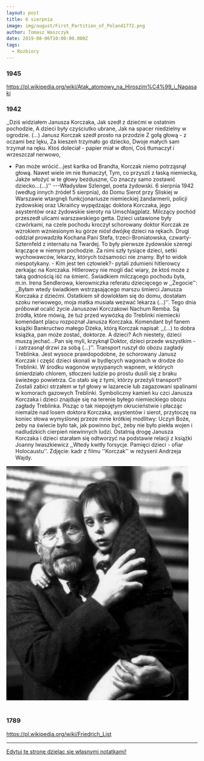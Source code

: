 ```yaml
---
layout: post
title: 6 sierpnia
image: img/august/First_Partition_of_Poland1772.png
author: Tomasz Waszczyk
date: 2019-08-06T10:00:00.000Z
tags:
  - Rozbiory
---
```


### 1945

https://pl.wikipedia.org/wiki/Atak_atomowy_na_Hiroszim%C4%99_i_Nagasaki

### 1942

,,Dziś widziałem Janusza Korczaka, 
Jak szedł z dziećmi w ostatnim pochodzie, 
A dzieci były czyściutko ubrane, 
Jak na spacer niedzielny w ogrodzie. (...) 
Janusz Korczak szedł prosto na przodzie
Z gołą głową - z oczami bez lęku, 
Za kieszeń trzymało go dziecko, 
Dwoje małych sam trzymał na ręku. 
Ktoś doleciał - papier miał w dłoni, 
Coś tłumaczył i wrzeszczał nerwowo, 
- Pan może wrócić...jest kartka od Brandta, 
Korczak niemo potrząsnął głową. 
Nawet wiele im nie tłumaczył, 
Tym, co przyszli z łaską niemiecką, 
Jakże włożyć w te głowy bezduszne, 
Co znaczy samo zostawić dziecko...(...)''
---Władysław Szlengel, poeta żydowski.
6 sierpnia 1942 (według innych źródeł 5 sierpnia), do Domu Sierot przy Śliskiej w Warszawie wtargnęli funkcjonariusze niemieckiej żandarmerii, policji żydowskiej oraz Ukraińcy wypędzając doktora Korczaka, jego asystentów oraz żydowskie sieroty na Umschlagplatz. Milczący pochód przeszedł ulicami warszawskiego getta. Dzieci ustawione były czwórkami, na czele pochodu kroczył schorowany doktor Korczak ze wzrokiem wzniesionym ku górze niósł dwójkę dzieci na rękach. Drugi oddział prowadziła Kochana Pani Stefa, trzeci-Broniatowska, czwarty-Szternfeld z internatu na Twardej. To były pierwsze żydowskie szeregi krączące w niemym pochodzie. Za nimi szły tysiące dzieci, setki wychowawców, lekarzy, których tożsamości nie znamy. Był to widok niespotykany. - Kim jest ten człowiek?- pytali zdumieni hitlerowcy zerkając na Korczaka. Hitlerowcy nie mogli dać wiary, że ktoś może z taką godnością iść na śmierć. Świadkiem milczącego pochodu była, m.in. Irena Sendlerowa, kierowniczka referatu dziecięcego w ,,Żegocie'': ,,Byłam wtedy świadkiem wstrząsającego marszu śmierci Janusza Korczaka z dziećmi. Ostatkiem sił dowlokłam się do domu, dostałam szoku nerwowego, moja matka musiała wezwać lekarza (...)''. Tego dnia próbował ocalić życie Januszowi Korczakowi Nachum Remba. Są źródła, które mówią, że tuż przed wywózką do Treblinki niemiecki komendant placu rozpoznał Janusza Korczaka. Komendant był fanem książki Bankructwo małego Dżeka, którą Korczak napisał: ,,(...) to dobra książka, pan może zostać, doktorze. A dzieci? Ach niestety, dzieci muszą jechać...Pan się myli, krzyknął Doktor, dzieci przede wszystkim - i zatrzasnął drzwi za sobą (...)''. Transport ruszył do obozu zagłady Treblinka. Jest wysoce prawdopodobne, że schorowany Janusz Korczak i część dzieci skonali w bydlęcych wagonach w drodze do Treblinki. W środku wagonów wysypanych wapnem, w których śmierdziało chlorem, stłoczeni ludzie po prostu dusili się z braku świeżego powietrza. Co stało się z tymi, którzy przeżyli transport? Zostali zabici strzałem w tył głowy w lazarecie lub zagazowani spalinami w komorach gazowych Treblinki.
Symboliczny kamień ku czci Janusza Korczaka i dzieci znajduje się na terenie byłego niemieckiego obozu zagłady Treblinka.
Pisząc o tak niepojętym okrucieństwie i płacząc niemalże nad losem doktora Korczaka, asystentów i sierot, przytoczę na koniec słowa wymyślonej przeze mnie krótkiej modlitwy: Uczyń Boże, żeby na świecie było tak, jak powinno być, żeby nie było piekła wojen i nadludzkich cierpień niewinnych ludzi.
Ostatnią drogę Janusza Korczaka i dzieci starałam się odtworzyć na podstawie relacji z książki Joanny Iwaszkiewicz ,,Wtedy kwitły forsycje. Pamięci dzieci - ofiar Holocaustu''.
Zdjęcie: kadr z filmu ''Korczak'' w reżyserii Andrzeja Wajdy.

<img src="./img/august/korczak.jpg"><br><br>

### 1789

https://pl.wikipedia.org/wiki/Friedrich_List

---

<a href="https://github.com/TomaszWaszczyk/historia.waszczyk.com/edit/master/src/content/august-6.md" target="_blank">Edytuj tę stronę dzieląc się własnymi notatkami!</a>
